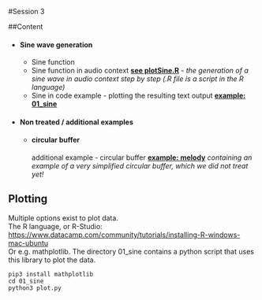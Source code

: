 #Session 3

##Content

* #### Sine wave generation
  * Sine function  
  * Sine function in audio context
  <u>**see plotSine.R**</u> - _the generation of a sine wave in audio context step by step (.R file is a script in the R language)_
  * Sine in code example - plotting the resulting text output
  <u>**example: 01_sine**</u>

* #### Non treated / additional examples
  
  * #### circular buffer
    additional example - circular buffer
    <u>**example: melody**</u>
    _containing an example of a very simplified circular buffer, which we did not treat yet!_



## Plotting
Multiple options exist to plot data.
</br>
The R language, or R-Studio:
https://www.datacamp.com/community/tutorials/installing-R-windows-mac-ubuntu
</br>
Or e.g. mathplotlib.
The directory 01_sine contains a python script that uses this library to plot the data.

```
pip3 install mathplotlib
cd 01_sine
python3 plot.py
```
</br>
